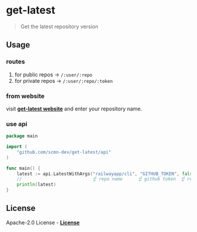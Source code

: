 # get-latest

> Get the latest repository version

## Usage

### routes

1. for public repos -> `/:user/:repo`
2. for private repos -> `/:user/:repo/:token`

### from website

visit [**get-latest website**](https://get-latest.herokuapp.com) and enter your repository name.

### use api

```go
package main

import (
	"github.com/scmn-dev/get-latest/api"
)

func main() {
	latest := api.LatestWithArgs("railwayapp/cli", "GITHUB_TOKEN", false)
	//                           ☝ repo name      ☝ github token  ☝ remove 'v' character from tag
	println(latest)
}
```

## License

Apache-2.0 License - [**License**](https://github.com/scmn-dev/get-latest/blob/main/LICENSE)
